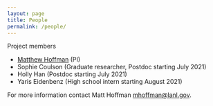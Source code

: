 ```yaml
---
layout: page
title: People
permalink: /people/
---
```


Project members

- [Matthew Hoffman](https://www.lanl.gov/search-capabilities/profiles/matthew-hoffman.shtml) (PI)
- Sophie Coulson (Graduate researcher, Postdoc starting July 2021)
- Holly Han (Postdoc starting July 2021)
- Yaris Eidenbenz (High school intern starting August 2021)


For more information contact Matt Hoffman <mhoffman@lanl.gov>.
